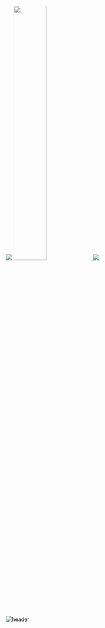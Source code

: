 <img src="https://capsule-render.vercel.app/api?type=waving&color=%23000000&height=200&section=header" />

<a href="s">
  <img src="https://github-readme-stats.vercel.app/api?username=suyamg&theme=tokyonight&show_icons=true" width="42%" />
</a>
<a href="s">
  <img src="https://github-readme-stats.vercel.app/api/top-langs/?username=suyamg&exclude_repo=dkssud8150.github.io&layout=compact&theme=tokyonight" />
</a>


![header](https://capsule-render.vercel.app/api?type=waving&color=gradient&height=120&animation=fadeIn&section=footer&text=🚗🚘🚛&fontAlign=70)
